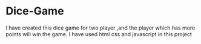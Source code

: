 # Dice-Game
I have created this dice game for two player ,and the player which has more points will win the game. I have  used  html css and javascript in this project
